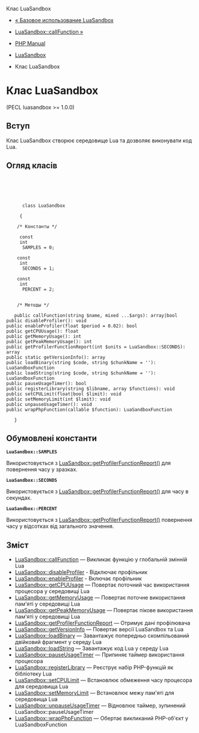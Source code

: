 Клас LuaSandbox

-   [« Базовое использование LuaSandbox](luasandbox.examples-basic.html)
    
-   [LuaSandbox::callFunction »](luasandbox.callfunction.md)
    
-   [PHP Manual](index.md)
    
-   [LuaSandbox](book.luasandbox.md)
    
-   Клас LuaSandbox
    

# Клас LuaSandbox

(PECL luasandbox >= 1.0.0)

## Вступ

Клас LuaSandbox створює середовище Lua та дозволяє виконувати код Lua.

## Огляд класів

```classsynopsis



    
     
      class LuaSandbox
     
     {

    /* Константы */
    
     const
     int
      SAMPLES = 0;

    const
     int
      SECONDS = 1;

    const
     int
      PERCENT = 2;


    /* Методы */
    
   public callFunction(string $name, mixed ...$args): array|bool
public disableProfiler(): void
public enableProfiler(float $period = 0.02): bool
public getCPUUsage(): float
public getMemoryUsage(): int
public getPeakMemoryUsage(): int
public getProfilerFunctionReport(int $units = LuaSandbox::SECONDS): array
public static getVersionInfo(): array
public loadBinary(string $code, string $chunkName = ''): LuaSandboxFunction
public loadString(string $code, string $chunkName = ''): LuaSandboxFunction
public pauseUsageTimer(): bool
public registerLibrary(string $libname, array $functions): void
public setCPULimit(float|bool $limit): void
public setMemoryLimit(int $limit): void
public unpauseUsageTimer(): void
public wrapPhpFunction(callable $function): LuaSandboxFunction

   }
```

## Обумовлені константи

**`LuaSandbox::SAMPLES`**

Використовується з [LuaSandbox::getProfilerFunctionReport()](luasandbox.getprofilerfunctionreport.md) для повернення часу у зразках.

**`LuaSandbox::SECONDS`**

Використовується з [LuaSandbox::getProfilerFunctionReport()](luasandbox.getprofilerfunctionreport.md) для часу в секундах.

**`LuaSandbox::PERCENT`**

Використовується з [LuaSandbox::getProfilerFunctionReport()](luasandbox.getprofilerfunctionreport.md) повернення часу у відсотках від загального значення.

## Зміст

-   [LuaSandbox::callFunction](luasandbox.callfunction.md) — Викликає функцію у глобальній змінній Lua
-   [LuaSandbox::disableProfiler](luasandbox.disableprofiler.md) - Відключає профільник
-   [LuaSandbox::enableProfiler](luasandbox.enableprofiler.md) - Включає профільник
-   [LuaSandbox::getCPUUsage](luasandbox.getcpuusage.md) — Повертає поточний час використання процесора у середовищі Lua
-   [LuaSandbox::getMemoryUsage](luasandbox.getmemoryusage.md) — Повертає поточне використання пам'яті у середовищі Lua
-   [LuaSandbox::getPeakMemoryUsage](luasandbox.getpeakmemoryusage.md) — Повертає пікове використання пам'яті у середовищі Lua
-   [LuaSandbox::getProfilerFunctionReport](luasandbox.getprofilerfunctionreport.md) — Отримує дані профілювача
-   [LuaSandbox::getVersionInfo](luasandbox.getversioninfo.md) — Повертає версії LuaSandbox та Lua
-   [LuaSandbox::loadBinary](luasandbox.loadbinary.md) — Завантажує попередньо скомпільований двійковий фрагмент у середу Lua
-   [LuaSandbox::loadString](luasandbox.loadstring.md) — Завантажує код Lua у середу Lua
-   [LuaSandbox::pauseUsageTimer](luasandbox.pauseusagetimer.md) — Припиняє таймер використання процесора
-   [LuaSandbox::registerLibrary](luasandbox.registerlibrary.md) — Реєструє набір PHP-функцій як бібліотеку Lua
-   [LuaSandbox::setCPULimit](luasandbox.setcpulimit.md) — Встановлює обмеження часу процесора для середовища Lua
-   [LuaSandbox::setMemoryLimit](luasandbox.setmemorylimit.md) — Встановлює межу пам'яті для середовища Lua
-   [LuaSandbox::unpauseUsageTimer](luasandbox.unpauseusagetimer.md) — Відновлює таймер, зупинений LuaSandbox::pauseUsageTimer
-   [LuaSandbox::wrapPhpFunction](luasandbox.wrapphpfunction.md) — Обертає викликаний PHP-об'єкт у LuaSandboxFunction